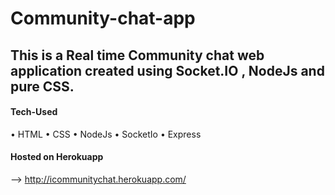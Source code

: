 # Community-chat-app
##  This is a Real time Community chat web application created using Socket.IO , NodeJs and pure CSS.
#### Tech-Used
• HTML
• CSS
• NodeJs
• SocketIo
• Express

#### Hosted on Herokuapp
--> http://icommunitychat.herokuapp.com/
